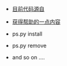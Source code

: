 - [目前代码源自](http://blog.csdn.net/ghostfromheaven/article/details/8604738)
- [获得帮助的一点内容](http://zhangley.com/article/python-service-hotkey/)





- ps.py install
- ps.py remove
- and so on ....


